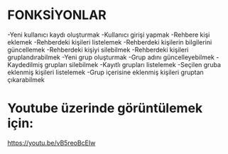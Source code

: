 # FONKSİYONLAR

-Yeni kullanıcı kaydı oluşturmak
-Kullanıcı girişi yapmak
-Rehbere kişi eklemek
-Rehberdeki kişileri listelemek
-Rehberdeki kişilerin bilgilerini güncellemek
-Rehberdeki kişiyi silebilmek
-Rehberdeki kişileri gruplandırabilmek
-Yeni grup oluşturmak
-Grup adını güncelleyebilmek
-Kaydedilmiş grupları silebilmek
-Kayıtlı grupları listelemek
-Seçilen gruba eklenmiş kişileri listelemek
-Grup içerisine eklenmiş kişileri gruptan çıkarabilmek

# Youtube üzerinde görüntülemek için:
https://youtu.be/vB5reoBcEIw
